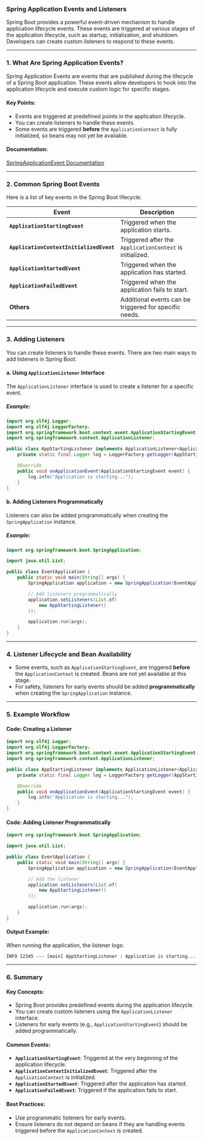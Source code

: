 ### **Spring Application Events and Listeners**

Spring Boot provides a powerful event-driven mechanism to handle application lifecycle events. These events are triggered at various stages of the application lifecycle, such as startup, initialization, and shutdown. Developers can create custom listeners to respond to these events.

---

### **1. What Are Spring Application Events?**

Spring Application Events are events that are published during the lifecycle of a Spring Boot application. These events allow developers to hook into the application lifecycle and execute custom logic for specific stages.

#### **Key Points**:
- Events are triggered at predefined points in the application lifecycle.
- You can create listeners to handle these events.
- Some events are triggered **before** the `ApplicationContext` is fully initialized, so beans may not yet be available.

#### **Documentation**:
[SpringApplicationEvent Documentation](https://docs.spring.io/spring-boot/docs/current/api/org/springframework/boot/context/event/SpringApplicationEvent.html)

---

### **2. Common Spring Boot Events**

Here is a list of key events in the Spring Boot lifecycle:

| **Event**                          | **Description**                                           |
|-------------------------------------|-----------------------------------------------------------|
| **`ApplicationStartingEvent`**      | Triggered when the application starts.                   |
| **`ApplicationContextInitializedEvent`** | Triggered after the `ApplicationContext` is initialized. |
| **`ApplicationStartedEvent`**       | Triggered when the application has started.              |
| **`ApplicationFailedEvent`**        | Triggered when the application fails to start.           |
| **Others**                          | Additional events can be triggered for specific needs.   |

---

### **3. Adding Listeners**

You can create listeners to handle these events. There are two main ways to add listeners in Spring Boot:

#### **a. Using `ApplicationListener` Interface**
The `ApplicationListener` interface is used to create a listener for a specific event.

##### **Example**:
```java
import org.slf4j.Logger;
import org.slf4j.LoggerFactory;
import org.springframework.boot.context.event.ApplicationStartingEvent;
import org.springframework.context.ApplicationListener;

public class AppStartingListener implements ApplicationListener<ApplicationStartingEvent> {
    private static final Logger log = LoggerFactory.getLogger(AppStartingListener.class);

    @Override
    public void onApplicationEvent(ApplicationStartingEvent event) {
        log.info("Application is starting...");
    }
}
```

#### **b. Adding Listeners Programmatically**
Listeners can also be added programmatically when creating the `SpringApplication` instance.

##### **Example**:
```java
import org.springframework.boot.SpringApplication;

import java.util.List;

public class EventApplication {
    public static void main(String[] args) {
        SpringApplication application = new SpringApplication(EventApplication.class);

        // Add listeners programmatically
        application.setListeners(List.of(
            new AppStartingListener()
        ));

        application.run(args);
    }
}
```

---

### **4. Listener Lifecycle and Bean Availability**

- Some events, such as `ApplicationStartingEvent`, are triggered **before** the `ApplicationContext` is created. Beans are not yet available at this stage.
- For safety, listeners for early events should be added **programmatically** when creating the `SpringApplication` instance.

---

### **5. Example Workflow**

#### **Code: Creating a Listener**
```java
import org.slf4j.Logger;
import org.slf4j.LoggerFactory;
import org.springframework.boot.context.event.ApplicationStartingEvent;
import org.springframework.context.ApplicationListener;

public class AppStartingListener implements ApplicationListener<ApplicationStartingEvent> {
    private static final Logger log = LoggerFactory.getLogger(AppStartingListener.class);

    @Override
    public void onApplicationEvent(ApplicationStartingEvent event) {
        log.info("Application is starting...");
    }
}
```

#### **Code: Adding Listener Programmatically**
```java
import org.springframework.boot.SpringApplication;

import java.util.List;

public class EventApplication {
    public static void main(String[] args) {
        SpringApplication application = new SpringApplication(EventApplication.class);

        // Add the listener
        application.setListeners(List.of(
            new AppStartingListener()
        ));

        application.run(args);
    }
}
```

#### **Output Example**:
When running the application, the listener logs:
```
INFO 12345 --- [main] AppStartingListener : Application is starting...
```

---

### **6. Summary**

#### **Key Concepts**:
- Spring Boot provides predefined events during the application lifecycle.
- You can create custom listeners using the `ApplicationListener` interface.
- Listeners for early events (e.g., `ApplicationStartingEvent`) should be added programmatically.

#### **Common Events**:
- **`ApplicationStartingEvent`**: Triggered at the very beginning of the application lifecycle.
- **`ApplicationContextInitializedEvent`**: Triggered after the `ApplicationContext` is initialized.
- **`ApplicationStartedEvent`**: Triggered after the application has started.
- **`ApplicationFailedEvent`**: Triggered if the application fails to start.

#### **Best Practices**:
- Use programmatic listeners for early events.
- Ensure listeners do not depend on beans if they are handling events triggered before the `ApplicationContext` is created.
